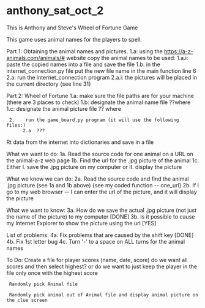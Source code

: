 # anthony_sat_oct_2
This is Anthony and Steve's Wheel of Fortune Game

This game uses animal names for the players to spell.


Part 1:  Obtaining the animal names and pictures.
     1.a:  using the https://a-z-animals.com/animals/# website copy the animal names to be used:
          1.a.i:  paste the copied names into a file and save the file
     1.b:  in the internet_connection.py file put the new file name in the main function line 6
     2.a: run the internet_connection program
          2.a.i:  the pictures will be placed in the current directory {see line 31}

Part 2: Wheel of Fortune 
     1.a:  make sure the file paths are for your machine (there are 3 places to check)
     1.b:  designate the animal name file  ??where
     1.c:  designate the animal picture file  ?? where

     2.    run the game_board.py program (it will use the following files:)
          2.a  ???
               



Rt data from the internet into dictionaries and save in a file


 What we want to do:
     1a. Read the source code for one animal on a URL on the animal-a-z web page
     1b. Find the url for the .jpg picture of the animal
     1c. Either I. save the .jpg picture on my computer or
              II. display the picture
              
 What we know we can do:
     2a. Read the source code and find the animal .jpg picture (see 1a and 1b above) {see my coded function -- one_url}
     2b. If I go to my web browser -- I can enter the url of the picture, and it will display the picture
     
 What we want to know:
     3a. How do we save the actual .jpg picture (not just the name of the picture) to my computer [DONE]
     3b. Is it possible to cause my Internet Explorer to show the picture using the url [YES]

List of problems:
     4a. Fix problems that are caused by the shift key  [DONE]
     4b. Fix 1st letter bug
     4c. Turn '-' to a space on ALL turns for the animal names


To Do:
     Create a file for player scores (name, date, score)
          do we want all scores and then select highest?  or
          do we want to just keep the player in the file only once with the highest score

     Randomly pick Animal file

     Randomly pick animal out of Animal file and display animal picture on the clue screen


